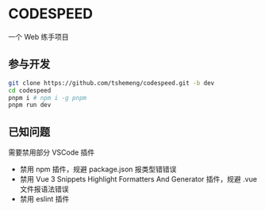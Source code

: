 # CODESPEED

一个 Web 练手项目

## 参与开发

```sh
git clone https://github.com/tshemeng/codespeed.git -b dev
cd codespeed
pnpm i # npm i -g pnpm
pnpm run dev
```

## 已知问题

需要禁用部分 VSCode 插件

- 禁用 npm 插件，规避 package.json 报类型错错误
- 禁用 Vue 3 Snippets Highlight Formatters And Generator 插件，规避 .vue 文件报语法错误
- 禁用 eslint 插件
